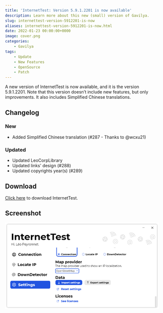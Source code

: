 ```yaml
---
title: 'InternetTest: Version 5.9.1.2201 is now available'
description: Learn more about this new (small) version of Gavilya.
slug: internettest-version-5912201-is-now
aliases: internettest-version-5912201-is-now.html
date: 2022-01-23 00:00:00+0000
image: cover.png
categories:
    - Gavilya
tags:
    - Update
    - New Features
    - OpenSource
    - Patch
---
```

A new version of InternetTest is now available, and it is the version 5.9.1.2201. Note that this version doesn’t include new features, but only improvements. It also includes Simplified Chinese translations.

## Changelog
### New
- Added Simplified Chinese translation (#287 - Thanks to @wcxu21)
### Updated
- Updated LeoCorpLibrary
- Updated links' design (#288)
- Updated copyrights year(s) (#289)

## Download

[Click here](https://tinyurl.com/DownloadInternetTest) to download InternetTest.

## Screenshot
![The "Settings" page of InternetTest.](cover.png)